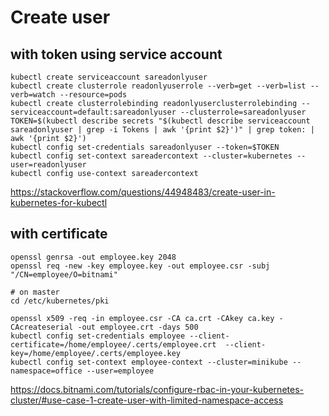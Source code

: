 # Create user



## with token  using service account 
```
kubectl create serviceaccount sareadonlyuser
kubectl create clusterrole readonlyuserrole --verb=get --verb=list --verb=watch --resource=pods
kubectl create clusterrolebinding readonlyuserclusterrolebinding --serviceaccount=default:sareadonlyuser --clusterrole=sareadonlyuser
TOKEN=$(kubectl describe secrets "$(kubectl describe serviceaccount sareadonlyuser | grep -i Tokens | awk '{print $2}')" | grep token: | awk '{print $2}')
kubectl config set-credentials sareadonlyuser --token=$TOKEN
kubectl config set-context sareadercontext --cluster=kubernetes --user=readonlyuser
kubectl config use-context sareadercontext
```
https://stackoverflow.com/questions/44948483/create-user-in-kubernetes-for-kubectl



## with certificate 
```
openssl genrsa -out employee.key 2048
openssl req -new -key employee.key -out employee.csr -subj "/CN=employee/O=bitnami"

# on master 
cd /etc/kubernetes/pki

openssl x509 -req -in employee.csr -CA ca.crt -CAkey ca.key -CAcreateserial -out employee.crt -days 500
kubectl config set-credentials employee --client-certificate=/home/employee/.certs/employee.crt  --client-key=/home/employee/.certs/employee.key
kubectl config set-context employee-context --cluster=minikube --namespace=office --user=employee
```

https://docs.bitnami.com/tutorials/configure-rbac-in-your-kubernetes-cluster/#use-case-1-create-user-with-limited-namespace-access
